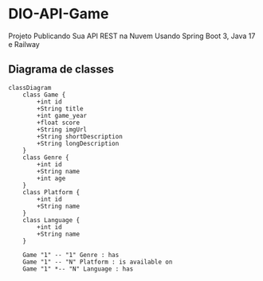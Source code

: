 # DIO-API-Game
Projeto Publicando Sua API REST na Nuvem Usando Spring Boot 3, Java 17 e Railway

## Diagrama de classes
```mermaid
classDiagram
    class Game {
        +int id
        +String title
        +int game_year
        +float score
        +String imgUrl
        +String shortDescription
        +String longDescription
    }
    class Genre {
        +int id
        +String name
        +int age
    }
    class Platform {
        +int id
        +String name
    }
    class Language {
        +int id
        +String name
    }

    Game "1" -- "1" Genre : has
    Game "1" -- "N" Platform : is available on
    Game "1" *-- "N" Language : has
```
